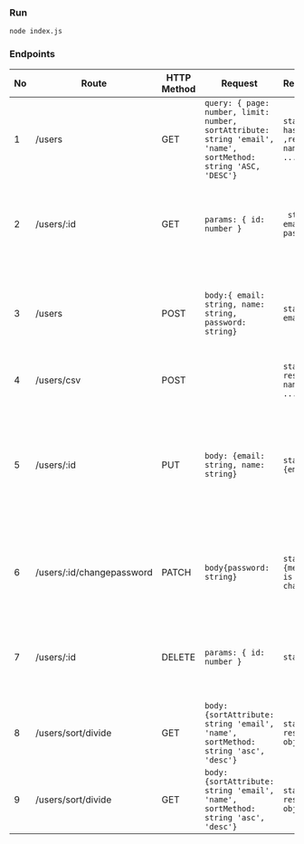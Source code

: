 
### Run

```
node index.js
```

### Endpoints

|No|Route|HTTP Method|Request|Response(success)|Response(fail)|Description|
|---|---|---|---|---|---|---|
1|/users| GET|```query: { page: number, limit: number, sortAttribute: string 'email', 'name', sortMethod: string 'ASC, 'DESC'}``` | ``` status(200), { hasNext: boolean ,results:[{email, name, password}, ...] ``` | ```{status(500), code:500, message: Server error} ``` | Get all users|
2|/users/:id|GET|```params: { id: number } ```| ``` status(200),  { email, name, password }```| ```{status(404) code: 404, message: Could not find user with that id }, {status(500), code:500, message: Server error} ```| Get a(n) user by id
3|/users|POST|``` body:{ email: string, name: string, password: string} ```|```status(201), { email, name } ```| ```{status(400), code: 400, message: [ ValidationErrors: email, name, password ]}, status(500), code: 500, message: Server error ```|Create a new user
4|/users/csv|POST|``` ```|```status(201), results: [{email, name, password}, ...] ```|```{status(500), message: Server error} ```| Bulk upload with .csv
5|/users/:id|PUT|```body: {email: string, name: string}```| `status(200), {email, name}`|```{status(404), code: 404, message: Could not find user with that id }, {status(400), code: 400, message: [ ValidationErrors: email, name ]}, {status(500), code: 500, message: Server error} ```| Edit user email and name
6|/users/:id/changepassword|PATCH|```body{password: string} ```|```status(200) {message: Password is successfully changed}```|```{status(404), code: 404, message: Could not find user with that id }, {status(500), code: 500, message: Server error```|Edit user password
7|/users/:id|DELETE|```params: { id: number } ```|```status(200), id ```|```{status(404), code: 404, message: Could not find user with that id}, {status(500),  code: 500, message: Server error} ```| Soft delete a(n) user
8|/users/sort/divide|GET|```body: {sortAttribute: string 'email', 'name', sortMethod: string 'asc', 'desc'} ```|```status(200), results: [{users object}...] ```|```status(500), code: 500, message: Server error```|users data sorted (bubble sort)
9|/users/sort/divide|GET|```body: {sortAttribute: string 'email', 'name', sortMethod: string 'asc', 'desc'} ```|```status(200), results: [{users object}...] ```|```status(500), code: 500, message: Server error```|users data sorted (quick sort)